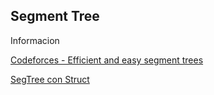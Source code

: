 ## Segment Tree

Informacion

[Codeforces - Efficient and easy segment trees](https://codeforces.com/blog/entry/18051)

[SegTree con Struct](seg_tree_struct.cpp)